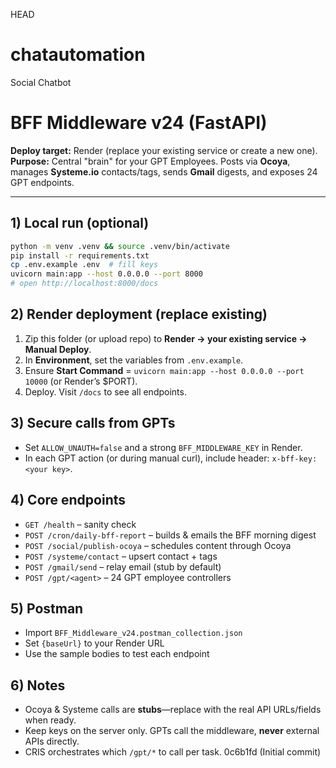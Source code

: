 HEAD
# chatautomation
Social Chatbot
# BFF Middleware v24 (FastAPI)

**Deploy target:** Render (replace your existing service or create a new one).  
**Purpose:** Central "brain" for your GPT Employees. Posts via **Ocoya**, manages **Systeme.io** contacts/tags, sends **Gmail** digests, and exposes 24 GPT endpoints.

---

## 1) Local run (optional)

```bash
python -m venv .venv && source .venv/bin/activate
pip install -r requirements.txt
cp .env.example .env  # fill keys
uvicorn main:app --host 0.0.0.0 --port 8000
# open http://localhost:8000/docs
```

## 2) Render deployment (replace existing)

1. Zip this folder (or upload repo) to **Render → your existing service → Manual Deploy**.
2. In **Environment**, set the variables from `.env.example`.
3. Ensure **Start Command** = `uvicorn main:app --host 0.0.0.0 --port 10000` (or Render’s $PORT).
4. Deploy. Visit `/docs` to see all endpoints.

## 3) Secure calls from GPTs

- Set `ALLOW_UNAUTH=false` and a strong `BFF_MIDDLEWARE_KEY` in Render.
- In each GPT action (or during manual curl), include header: `x-bff-key: <your key>`.

## 4) Core endpoints

- `GET /health` – sanity check
- `POST /cron/daily-bff-report` – builds & emails the BFF morning digest
- `POST /social/publish-ocoya` – schedules content through Ocoya
- `POST /systeme/contact` – upsert contact + tags
- `POST /gmail/send` – relay email (stub by default)
- `POST /gpt/<agent>` – 24 GPT employee controllers

## 5) Postman

- Import `BFF_Middleware_v24.postman_collection.json`
- Set `{baseUrl}` to your Render URL
- Use the sample bodies to test each endpoint

## 6) Notes

- Ocoya & Systeme calls are **stubs**—replace with the real API URLs/fields when ready.
- Keep keys on the server only. GPTs call the middleware, **never** external APIs directly.
- CRIS orchestrates which `/gpt/*` to call per task.
 0c6b1fd (Initial commit)
